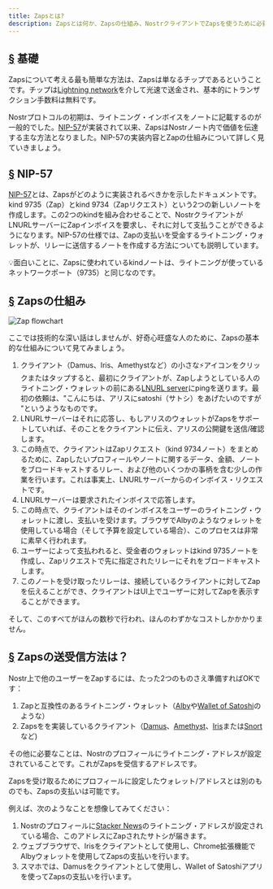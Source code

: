 ```yaml
---
title: Zapsとは?
description: Zapsとは何か、Zapsの仕組み、NostrクライアントでZapsを使うために必要なものは何かについて説明します。
---
```


## [§](#the-basics) 基礎

Zapsについて考える最も簡単な方法は、Zapsは単なるチップであるということです。チップは[Lightning network](https://www.investopedia.com/terms/l/lightning-network.asp)を介して光速で送金され、基本的にトランザクション手数料は無料です。

Nostrプロトコルの初期は、ライトニング・インボイスをノートに記載するのが一般的でした。[NIP-57](https://github.com/nostr-protocol/nips/blob/master/57.md)が実装されて以来、ZapsはNostrノート内で価値を伝達する主な方法となりました。NIP-57の実装内容とZapの仕組みについて詳しく見ていきましょう。

## [§](#nip-57) NIP-57

[NIP-57](https://github.com/nostr-protocol/nips/blob/master/57.md)とは、Zapsがどのように実装されるべきかを示したドキュメントです。kind 9735（Zap）とkind 9734（Zapリクエスト）という2つの新しいノートを作成します。この2つのkindを組み合わせることで、NostrクライアントがLNURLサーバーにZapインボイスを要求し、それに対して支払うことができるようになります。NIP-57の仕様では、Zapの支払いを受金するライトニング・ウォレットが、リレーに送信するノートを作成する方法についても説明しています。

💡面白いことに、Zapsに使われているkindノートは、ライトニングが使っているネットワークポート（9735）と同じなのです。

## [§](#how-zaps-work) Zapsの仕組み

![Zap flowchart](/images/zap-flow.webp)

ここでは技術的な深い話はしませんが、好奇心旺盛な人のために、Zapsの基本的な仕組みについて見てみましょう。

1. クライアント（Damus、Iris、Amethystなど）の小さな⚡アイコンをクリックまたはタップすると、最初にクライアントが、Zapしようとしている人のライトニング・ウォレットの前にある[LNURL server](https://thebitcoinmanual.com/articles/what-is-ln-url-and-how-does-it-work/)にpingを送ります。最初の依頼は、"こんにちは、アリスにsatoshi（サトシ）をあげたいのですが "というようなものです。
2. LNURLサーバーはそれに応答し、もしアリスのウォレットがZapsをサポートしていれば、そのことをクライアントに伝え、アリスの公開鍵を送信/確認します。
3. この時点で、クライアントはZapリクエスト（kind 9734ノート）をまとめるために、Zapしたいプロフィールやノートに関するデータ、金額、ノートをブロードキャストするリレー、および他のいくつかの事柄を含む少しの作業を行います。これは事実上、LNURLサーバーからのインボイス・リクエストです。
4. LNURLサーバーは要求されたインボイスで応答します。
5. この時点で、クライアントはそのインボイスをユーザーのライトニング・ウォレットに渡し、支払いを受けます。ブラウザでAlbyのようなウォレットを使用している場合（そして予算を設定している場合）、このプロセスは非常に素早く行われます。
6. ユーザーによって支払われると、受金者のウォレットはkind 9735ノートを作成し、Zapリクエストで先に指定されたリレーにそれをブロードキャストします。
7. このノートを受け取ったリレーは、接続しているクライアントに対してZapを伝えることができ、クライアントはUI上でユーザーに対してZapを表示することができます。

そして、このすべてがほんの数秒で行われ、ほんのわずかなコストしかかかりません。

## [§](#how-to-send-and-receive) Zapsの送受信方法は？

Nostr上で他のユーザーをZapするには、たった2つのものさえ準備すればOKです：

1. Zapと互換性のあるライトニング・ウォレット（[Alby](https://getalby.com/)や[Wallet of Satoshi](https://www.walletofsatoshi.com/)のような）
2. Zapsをを実装しているクライアント（[Damus](/jp/guides/damus)、[Amethyst](/en/guides/amethyst)、[Iris](/jp/guides/iris)または[Snort](https://snort.social)など)

その他に必要なことは、Nostrのプロフィールにライトニング・アドレスが設定されていることです。これがZapsを受信するアドレスです。

Zapsを受け取るためにプロフィールに設定したウォレット/アドレスとは別のものでも、Zapsの支払いは可能です。

例えば、次のようなことを想像してみてください：

1. Nostrのプロフィールに[Stacker News](https://stacker.news/)のライトニング・アドレスが設定されている場合、このアドレスにZapされたサトシが届きます。
2. ウェブブラウザで、Irisをクライアントとして使用し、Chrome拡張機能でAlbyウォレットを使用してZapsの支払いを行います。
3. スマホでは、Damusをクライアントとして使用し、Wallet of Satoshiアプリを使ってZapsの支払いを行います。
